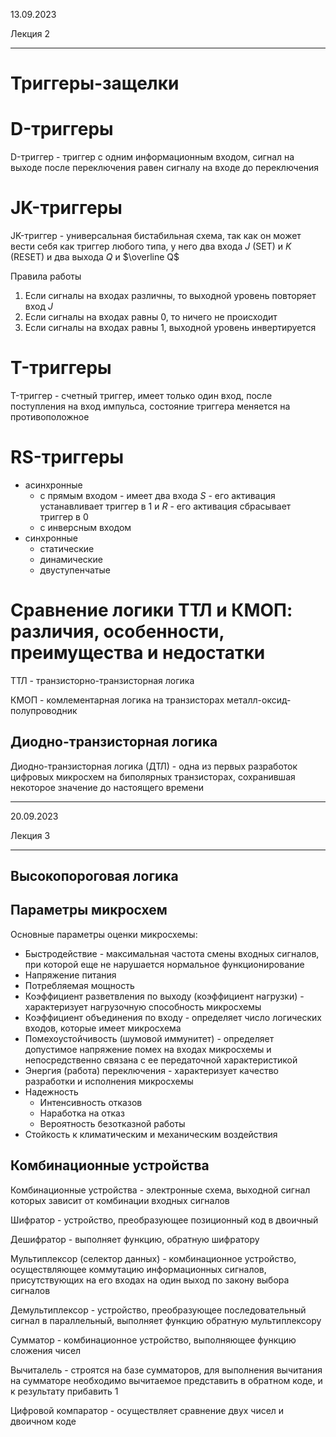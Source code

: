 13.09.2023

Лекция 2

---

# Триггеры-защелки

# D-триггеры

D-триггер - триггер с одним информационным входом, сигнал на выходе после переключения равен сигналу на входе до переключения

# JK-триггеры

JK-триггер - универсальная бистабильная схема, так как он может вести себя как триггер любого типа, у него два входа $J$ (SET) и $K$ (RESET) и два выхода $Q$ и $\overline Q$

Правила работы

1. Если сигналы на входах различны, то выходной уровень повторяет вход $J$
2. Если сигналы на входах равны $0$, то ничего не происходит
3. Если сигналы на входах равны $1$, выходной уровень инвертируется

# T-триггеры

T-триггер - счетный триггер, имеет только один вход, после поступления на вход импульса, состояние триггера меняется на противоположное

# RS-триггеры

- асинхронные
	- с прямым входом - имеет два входа $S$ - его активация устанавливает триггер в $1$ и $R$ - его активация сбрасывает триггер в $0$
	- с инверсным входом
- синхронные
	- статические
	- динамические
	- двуступенчатые

# Сравнение логики ТТЛ и КМОП: различия, особенности, преимущества и недостатки

ТТЛ - транзисторно-транзисторная логика

КМОП - комлементарная логика на транзисторах металл-оксид-полупроводник

## Диодно-транзисторная логика

Диодно-транзисторная логика (ДТЛ) - одна из первых разработок цифровых микросхем на биполярных транзисторах, сохранившая некоторое значение до настоящего времени

---

20.09.2023

Лекция 3

---

## Высокопороговая логика

## Параметры микросхем

Основные параметры оценки микросхемы:

- Быстродействие - максимальная частота смены входных сигналов, при которой еще не нарушается нормальное функционирование
- Напряжение питания
- Потребляемая мощность
- Коэффициент разветвления по выходу (коэффициент нагрузки) - характеризует нагрузочную способность микросхемы
- Коэффициент объединения по входу - определяет число логических входов, которые имеет микросхема
- Помехоустойчивость (шумовой иммунитет) - определяет допустимое напряжение помех на входах микросхемы и непосредственно связана с ее передаточной характеристикой
- Энергия (работа) переключения - характеризует качество разработки и исполнения микросхемы
- Надежность
	- Интенсивность отказов
	- Наработка на отказ
	- Вероятность безотказной работы
- Стойкость к климатическим и механическим воздействия

## Комбинационные устройства

Комбинационные устройства - электронные схема, выходной сигнал которых зависит от комбинации входных сигналов

Шифратор - устройство, преобразующее позиционный код в двоичный

Дешифратор - выполняет функцию, обратную шифратору

Мультиплексор (селектор данных) - комбинационное устройство, осуществляющее коммутацию информационных сигналов, присутствующих на его входах на один выход по закону выбора сигналов

Демультиплексор - устройство, преобразующее последовательный сигнал в параллельный, выполняет функцию обратную мультиплексору

Сумматор - комбинационное устройство, выполняющее функцию сложения чисел

Вычиталель - строятся на базе сумматоров, для выполнения вычитания на сумматоре необходимо вычитаемое представить в обратном коде, и к результату прибавить 1

Цифровой компаратор - осуществляет сравнение двух чисел и двоичном коде

